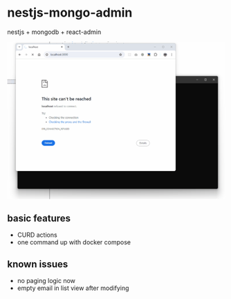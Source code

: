 # nestjs-mongo-admin
nestjs + mongodb + react-admin

![screenshot](./screenshot.gif)

## basic features
- CURD actions
- one command up with docker compose

## known issues
- no paging logic now
- empty email in list view after modifying